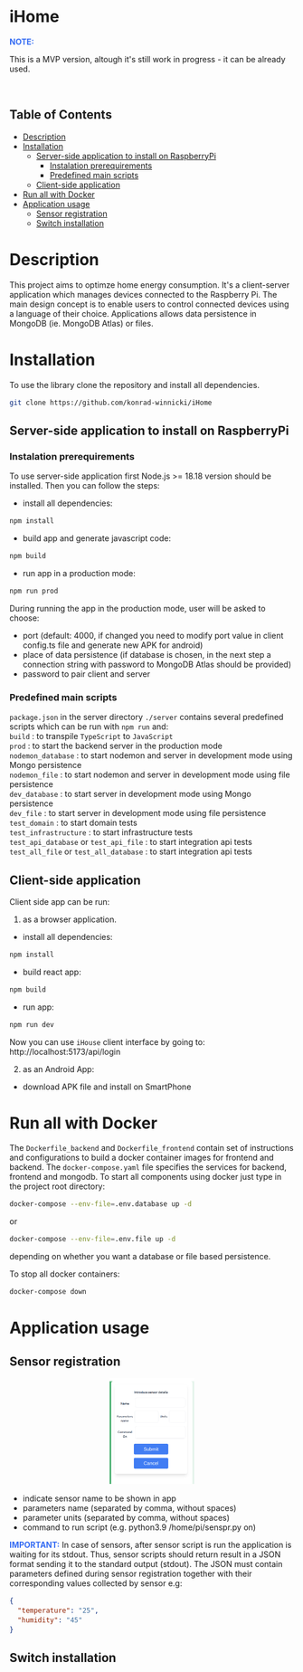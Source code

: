<!-- omit in toc -->
# iHome

<font color="#356CF3">**NOTE:**</font>



This is a MVP version, altough it's still work in progress - it can be already used.

<br>

<!-- omit in toc -->
## Table of Contents
- [Description](#description)
- [Installation](#installation)
  - [Server-side application to install on RaspberryPi](#server-side-application-to-install-on-raspberrypi)
    - [Instalation prerequirements](#instalation-prerequirements)
    - [Predefined main scripts](#predefined-main-scripts)
  - [Client-side application](#client-side-application)
- [Run all with Docker](#run-all-with-docker)
- [Application usage](#application-usage)
  - [Sensor registration](#sensor-registration)
  - [Switch installation](#switch-installation)

# Description
This project aims to optimze home energy consumption. It's a client-server application which manages devices connected to the Raspberry Pi.
The main design concept is to enable users to control connected devices using a language of their choice.
Applications allows data persistence in MongoDB (ie. MongoDB Atlas) or files.
<br>

# Installation

To use the library clone the repository and install all dependencies.

```bash
git clone https://github.com/konrad-winnicki/iHome
```


## Server-side application to install on RaspberryPi
### Instalation prerequirements
To use server-side application first Node.js >= 18.18 version should be installed. Then you can follow the steps:

- install all dependencies:
```bash
npm install
```

- build app and generate javascript code:
```bash
npm build
```
- run app in a production mode:
  
```bash
npm run prod
```

During running the app in the production mode, user will be asked to choose:
- port (default: 4000, if changed you need to modify port value in client config.ts file and generate new APK for android)
- place of data persistence (if database is chosen, in the next step a connection string with password to MongoDB Atlas should be provided)
- password to pair client and server

### Predefined main scripts 

`package.json` in the server directory `./server` contains several predefined scripts which can be run with `npm run` and:</br>
```build``` : to transpile `TypeScript` to `JavaScript` </br>
```prod``` : to start the backend server in the production mode </br>
```nodemon_database``` : to start nodemon and server in development mode using Mongo persistence</br>
```nodemon_file``` : to start nodemon and server in development mode using file persistence </br>
```dev_database``` : to start server in development mode using Mongo persistence</br>
```dev_file``` : to start server in development mode using file persistence </br>
```test_domain``` : to start domain tests</br>
```test_infrastructure``` : to start infrastructure tests</br>
```test_api_database``` or ```test_api_file``` : to start integration api tests</br>
```test_all_file``` or ```test_all_database``` : to start integration api tests</br>


## Client-side application
Client side app can be run:
1. as a browser application. 
- install all dependencies:
```bash
npm install
```
- build react app:
```bash
npm build
```
- run app:
```bash
npm run dev
```
Now you can use `iHouse` client interface by going to:
http://localhost:5173/api/login

2. as an Android App:
- download APK file and install on SmartPhone



# Run all with Docker
The `Dockerfile_backend` and `Dockerfile_frontend` contain set of instructions and configurations to build a docker container images for frontend and backend.
The `docker-compose.yaml` file specifies the services for backend, frontend and mongodb.
To start all components using docker just type in the project root directory:

```bash
docker-compose --env-file=.env.database up -d
```
or
```bash
docker-compose --env-file=.env.file up -d
```
depending on whether you want a database or file based persistence.

To stop all docker containers:
```bash
docker-compose down 
```

# Application usage
## Sensor registration

<p align="center">
  <img src="_pictures/registerSensor.png" alt="sensor registration panel" width="150" />
</p>

- indicate sensor name to be shown in app
- parameters name (separated by comma, without spaces)
- parameter units (separated by comma, without spaces)
- command to run script (e.g. python3.9 /home/pi/senspr.py on)

<font color="#356CF3">**IMPORTANT:**</font>
 In case of sensors, after sensor script is run the application is waiting for its stdout.
 Thus, sensor scripts should return result in a JSON format sending it to the standard output (stdout).
 The JSON must contain parameters defined during sensor registration together with their corresponding values collected by sensor e.g: 
```json
{
  "temperature": "25",
  "humidity": "45"
}
```

## Switch installation











